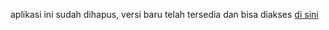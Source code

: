 aplikasi ini sudah dihapus, versi baru telah tersedia dan bisa diakses [di sini](https://forkhub.github.io/basik)
